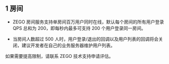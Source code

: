 ## 1 房间

- ZEGO 房间服务支持单房间百万用户同时在线，默认每个房间的所有用户登录 QPS 总和为 200，即每秒内最多可支持 200 个用户登录同一房间。

- 当房间人数超过 500 人时，用户登录/退出的回调以及用户列表的回调将会关闭，建议开发者在自己的业务服务器维护用户列表。

<div class="mk-hint">

如果需要提高限制，请联系 ZEGO 技术支持申请评估。   
</div>










